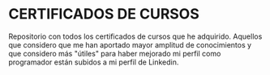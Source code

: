 # CERTIFICADOS DE CURSOS
Repositorio con todos los certificados de cursos que he adquirido.
Aquellos que considero que me han aportado mayor amplitud de conocimientos y que considero más "útiles" para haber mejorado mi perfil como programador están subidos a mi perfil de Linkedin.
